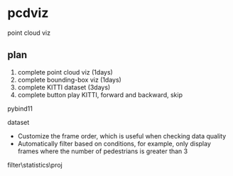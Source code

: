 # pcdviz
point cloud viz

## plan
1. complete point cloud viz (1days)
2. complete bounding-box viz (1days)
3. complete KITTI dataset (3days)
4. complete button play KITTI, forward and backward, skip

pybind11

dataset
- Customize the frame order, which is useful when checking data quality
- Automatically filter based on conditions, for example, only display frames where the number of pedestrians is greater than 3

filter\statistics\proj

